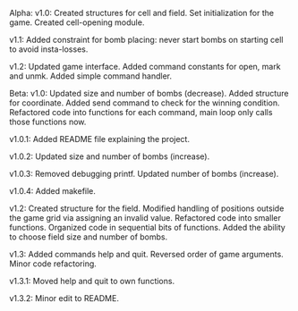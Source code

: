 Alpha:
  v1.0:
    Created structures for cell and field.
    Set initialization for the game.
    Created cell-opening module.

  v1.1:
    Added constraint for bomb placing: never start bombs on starting cell to avoid insta-losses.

  v1.2:
    Updated game interface.
    Added command constants for open, mark and unmk.
    Added simple command handler.

Beta:
  v1.0:
    Updated size and number of bombs (decrease).
    Added structure for coordinate.
    Added send command to check for the winning condition.
    Refactored code into functions for each command, main loop only calls those functions now.

  v1.0.1:
    Added README file explaining the project.

  v1.0.2:
    Updated size and number of bombs (increase).

  v1.0.3:
    Removed debugging printf.
    Updated number of bombs (increase).

  v1.0.4:
    Added makefile.

  v1.2:
    Created structure for the field.
    Modified handling of positions outside the game grid via assigning an invalid value.
    Refactored code into smaller functions.
    Organized code in sequential bits of functions.
    Added the ability to choose field size and number of bombs.

  v1.3:
    Added commands help and quit.
    Reversed order of game arguments.
    Minor code refactoring.

  v1.3.1:
    Moved help and quit to own functions.

  v1.3.2:
    Minor edit to README.
